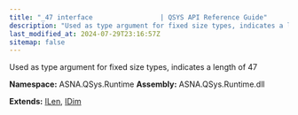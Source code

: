 ```yaml
---
title: "_47 interface                 | QSYS API Reference Guide"
description: "Used as type argument for fixed size types, indicates a length of 47  "
last_modified_at: 2024-07-29T23:16:57Z
sitemap: false
---
```


Used as type argument for fixed size types, indicates a length of 47 

**Namespace:** ASNA.QSys.Runtime
**Assembly:** ASNA.QSys.Runtime.dll

**Extends:** [ILen](/reference/runtime/qsys-runtime/i-len.html), [IDim](/reference/runtime/qsys-runtime/i-dim.html)
<br>
<br>
